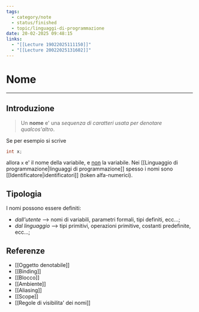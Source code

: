 ```yaml
---
tags:
  - category/note
  - status/finished
  - topic/linguaggi-di-programmazione
date: 20-02-2025 09:48:15
links:
  - "[[Lecture 19022025111150]]"
  - "[[Lecture 20022025131602]]"
---
```

# Nome
---
## Introduzione
> Un **nome** e' una _sequenza di caratteri usata per denotare qualcos'altro_.

Se per esempio si scrive
```c
int x;
```
allora `x` e' il nome della variabile, e <u>non</u> la variabile. Nei [[Linguaggio di programmazione|linguaggi di programmazione]] spesso i nomi sono [[Identificatore|identificatori]] (token alfa-numerici).

## Tipologia
I nomi possono essere definiti:
- _dall'utente_ --> nomi di variabili, parametri formali, tipi definiti, ecc...;
- _dal linguaggio_ --> tipi primitivi, operazioni primitive, costanti predefinite, ecc...;

## Referenze
- [[Oggetto denotabile]]
- [[Binding]]
- [[Blocco]]
- [[Ambiente]]
- [[Aliasing]]
- [[Scope]]
- [[Regole di visibilita' dei nomi]]